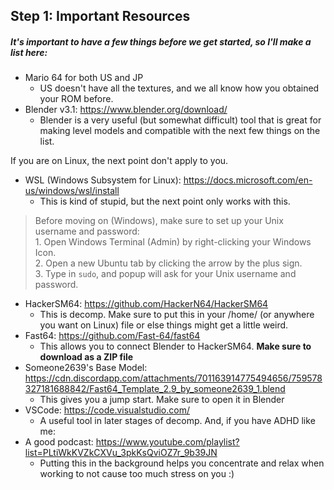 ## Step 1: Important Resources
##### It's important to have a few things before we get started, so I'll make a list here:
- Mario 64 for both US and JP
  - US doesn't have all the textures, and we all know how you obtained your ROM before.
- Blender v3.1: https://www.blender.org/download/
  - Blender is a very useful (but somewhat difficult) tool that is great for making level models and compatible with the next few things on the list.

If you are on Linux, the next point don't apply to you.
- WSL (Windows Subsystem for Linux): https://docs.microsoft.com/en-us/windows/wsl/install
  - This is kind of stupid, but the next point only works with this.

> Before moving on (Windows), make sure to set up your Unix username and password:  
1\. Open Windows Terminal (Admin) by right-clicking your Windows Icon.  
2\. Open a new Ubuntu tab by clicking the arrow by the plus sign.  
3\. Type in `sudo`, and popup will ask for your Unix username and password.  

- HackerSM64: https://github.com/HackerN64/HackerSM64
  - This is decomp. Make sure to put this in your /home/<user> (or anywhere you want on Linux) file or else  things might get a little weird.
- Fast64: https://github.com/Fast-64/fast64
  - This allows you to connect Blender to HackerSM64. **Make sure to download as a ZIP file**
- Someone2639's Base Model: https://cdn.discordapp.com/attachments/701163914775494656/759578327181688842/Fast64_Template_2.9_by_someone2639_1.blend
  - This gives you a jump start. Make sure to open it in Blender
- VSCode: https://code.visualstudio.com/
  - A useful tool in later stages of decomp.
And, if you have ADHD like me:
- A good podcast: https://www.youtube.com/playlist?list=PLtiWkKVZkCXVu_3pkKsQviOZ7r_9b39JN
  - Putting this in the background helps you concentrate and relax when working to not cause too much stress on you :)
